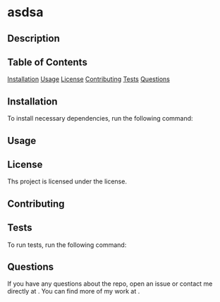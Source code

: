 # asdsa

## Description


## Table of Contents

[Installation](#installation)
[Usage](#usage)
[License](#license)
[Contributing](#contributing)
[Tests](#tests)
[Questions](#questions)

## Installation
To install necessary dependencies, run the following command:




## Usage

## License
Ths project is licensed under the  license.

## Contributing


## Tests
To run tests, run the following command:


## Questions
If you have any questions about the repo, open an issue or contact me directly at . You can find more of my work at .

